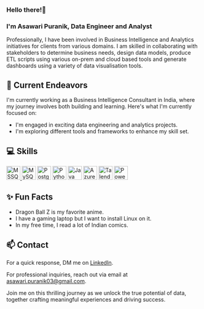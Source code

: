 ### Hello there!👋 
### I'm Asawari Puranik, Data Engineer and Analyst

Professionally, I have been involved in Business Intelligence and Analytics initiatives for clients from various domains.
I am skilled in collaborating with stakeholders to determine business needs, design data models, produce ETL scripts using various on-prem and cloud based tools and generate dashboards using a variety of data visualisation tools.

## 🔭 Current Endeavors 

I'm currently working as a Business Intelligence Consultant in India, where my journey involves both building and learning. Here's what I'm currently focused on:

- I'm engaged in exciting data engineering and analytics projects.
- I'm exploring different tools and frameworks to enhance my skill set.

## 💻 Skills

<p align="left">
<a href="https://logowik.com/microsoft-sql-server-vector-logo-6011.html" target="_blank" rel="noreferrer"><img src="https://logowik.com/content/uploads/images/microsoft-sql-server4529.jpg" width="36" height="36" alt="MSSQL" />  <a href="https://logowik.com/mysql-vector-logo-4419.html" target="_blank" rel="noreferrer"><img src="https://logowik.com/content/uploads/images/mysql.jpg" width="36" height="36" alt="MySQL" /></a>  <a href="https://logowik.com/postgresql-vector-logo-4715.html" target="_blank" rel="noreferrer"><img src="https://logowik.com/content/uploads/images/postgresql6815.jpg" width="36" height="36" alt="PostgreSQL" /></a>  <a href="https://logowik.com/python-icon-56630.html" target="_blank" rel="noreferrer"><img src="https://logowik.com/content/uploads/images/python4089.logowik.com.webp" width="36" height="36" alt="Python" /></a>  <a href="https://logowik.com/java-symbol-logo-vector-55040.html" target="_blank" rel="noreferrer"><img src="https://logowik.com/content/uploads/images/java-symbol3728.logowik.com.webp" width="36" height="36" alt="Java" /></a>  <a href="https://logowik.com/azure-synapse-analytics-vector-logo-16270.html" target="_blank" rel="noreferrer"><img src="https://logowik.com/content/uploads/images/azure-synapse-analytics6078.jpg" width="36" height="36" alt="Azure Synapse Analytics" /></a>  <a href="https://logowik.com/talend-logo-vector-svg-pdf-ai-eps-cdr-free-download-14731.html" target="_blank" rel="noreferrer"><img src="https://logowik.com/content/uploads/images/talend5625.jpg" width="36" height="36" alt="Talend Cloud" /></a>  <a href="https://logowik.com/microsoft-power-bi-vector-logo-7463.html" target="_blank" rel="noreferrer"><img src="https://logowik.com/content/uploads/images/microsoft-power-bi4194.jpg" width="36" height="36" alt="Power BI" /></a></p>

## ✨ Fun Facts 

- Dragon Ball Z is my favorite anime.
- I have a gaming laptop but I want to install Linux on it.
- In my free time, I read a lot of Indian comics.

## 📫 Contact

 For a quick response, DM me on [LinkedIn](https://www.linkedin.com/in/asawari-puranik-8bb16a204/). 
 
 For professional inquiries, reach out via email at [asawari.puranik03@gmail.com](mailto:asawari.puranik03@gmail.com). 

Join me on this thrilling journey as we unlock the true potential of data, together crafting meaningful experiences and driving success.

<!--## GitHub Stats
<p><img src="https://github-readme-stats.vercel.app/api?username=asawari-puranik&amp;show_icons=true" alt="GitHub Stats"></p>-->
